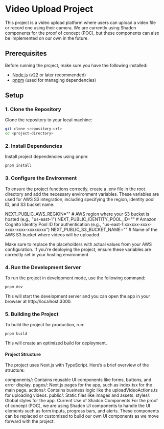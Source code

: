 
# Video Upload Project

This project is a video upload platform where users can upload a video file or record one using their camera. We are currently using Shadcn components for the proof of concept (POC), but these components can also be implemented on our own in the future.

## Prerequisites

Before running the project, make sure you have the following installed:

- [Node.js](https://nodejs.org/) (v22 or later recommended)
- [pnpm](https://pnpm.io/) (used for managing dependencies)

## Setup

### 1. Clone the Repository

Clone the repository to your local machine:

```bash
git clone <repository-url>
cd <project-directory>
```

### 2. Install Dependencies

Install project dependencies using pnpm:

```bash
pnpm install
```

### 3. Configure the Environment

To ensure the project functions correctly, create a .env file in the root directory and add the necessary environment variables. These variables are used for AWS S3 integration, including specifying the region, identity pool ID, and S3 bucket name.

NEXT_PUBLIC_AWS_REGION=""          # AWS region where your S3 bucket is hosted (e.g., "us-east-1")
NEXT_PUBLIC_IDENTITY_POOL_ID=""    # Amazon Cognito Identity Pool ID for authentication (e.g., "us-east-1:xxxxxx-xxxx-xxxx-xxxx-xxxxxxxx")
NEXT_PUBLIC_S3_BUCKET_NAME=""      # Name of the AWS S3 bucket where videos will be uploaded

Make sure to replace the placeholders with actual values from your AWS configuration. If you're deploying the project, ensure these variables are correctly set in your hosting environment


### 4. Run the Development Server

To run the project in development mode, use the following command:

```bash
pnpm dev
```

This will start the development server and you can open the app in your browser at http://localhost:3000.

### 5. Building the Project

To build the project for production, run:

```bash
pnpm build
```

This will create an optimized build for deployment.

#### Project Structure

The project uses Next.js with TypeScript. Here’s a brief overview of the structure:

components/: Contains reusable UI components like forms, buttons, and error display.
pages/: Next.js pages for the app, such as index.tsx for the main page.
actions/: Contains business logic like the uploadVideoActions.ts for uploading videos.
public/: Static files like images and assets.
styles/: Global styles for the app.
Current Use of Shadcn Components
For the proof of concept (POC), we are using Shadcn UI components to handle the UI elements such as form inputs, progress bars, and alerts. These components can be replaced or customized to build our own UI components as we move forward with the project.
